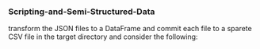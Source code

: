 ### Scripting-and-Semi-Structured-Data

transform the JSON files to a DataFrame and commit each file to a sparete CSV file in the target directory and consider the following:

        

